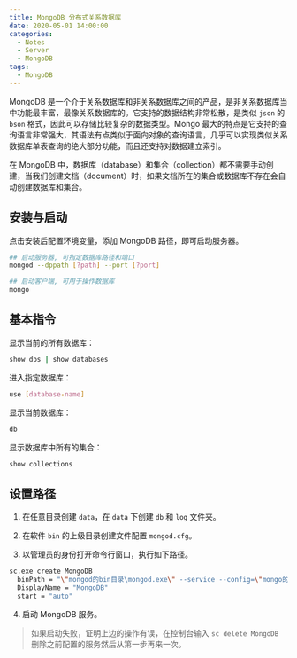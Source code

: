 ```yaml
---
title: MongoDB 分布式关系数据库
date: 2020-05-01 14:00:00
categories:
  - Notes
  - Server
  - MongoDB
tags:
  - MongoDB
---
```


MongoDB 是一个介于关系数据库和非关系数据库之间的产品，是非关系数据库当中功能最丰富，最像关系数据库的。它支持的数据结构非常松散，是类似 `json` 的 `bson` 格式，因此可以存储比较复杂的数据类型。Mongo 最大的特点是它支持的查询语言非常强大，其语法有点类似于面向对象的查询语言，几乎可以实现类似关系数据库单表查询的绝大部分功能，而且还支持对数据建立索引。

在 MongoDB 中，数据库（database）和集合（collection）都不需要手动创建，当我们创建文档（document）时，如果文档所在的集合或数据库不存在会自动创建数据库和集合。

<!-- more -->

## 安装与启动

点击安装后配置环境变量，添加 MongoDB 路径，即可启动服务器。

```sh
## 启动服务器, 可指定数据库路径和端口
mongod --dppath [?path] --port [?port]

## 启动客户端, 可用于操作数据库
mongo
```

## 基本指令

显示当前的所有数据库：

```sh
show dbs | show databases
```

进入指定数据库：

```sh
use [database-name]
```

显示当前数据库：

```sh
db
```

显示数据库中所有的集合：

```sh
show collections
```

## 设置路径

1. 在任意目录创建 `data`，在 `data` 下创建 `db` 和 `log` 文件夹。

2. 在软件 `bin` 的上级目录创建文件配置 `mongod.cfg`。

3. 以管理员的身份打开命令行窗口，执行如下路径。

```sh
sc.exe create MongoDB
  binPath = "\"mongod的bin目录\mongod.exe\" --service --config=\"mongo的安装目录\mongod.cfg\""
  DisplayName = "MongoDB"
  start = "auto"
```

4. 启动 MongoDB 服务。

> 如果启动失败，证明上边的操作有误，在控制台输入 `sc delete MongoDB` 删除之前配置的服务然后从第一步再来一次。
